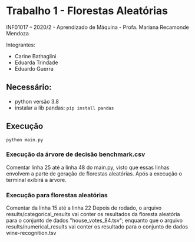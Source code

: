 # Trabalho 1 - Florestas Aleatórias

INF01017 – 2020/2 - Aprendizado de Máquina - Profa. Mariana Recamonde Mendoza

Integrantes:
- Carine Bathaglini
- Eduarda Trindade
- Eduardo Guerra


## Necessário:
- python versão 3.8
- instalar a lib pandas: `pip install pandas`

## Execução
`python main.py`

### Execução da árvore de decisão benchmark.csv
Comentar linha 25 até a linha 48 do main.py, visto que essas linhas envolvem a parte de 
geração de florestas aleatórias.
Após a execução o terminal exibirá a árvore.

### Execução para florestas aleatórias
Comentar da linha 15 até a linha 22
Depois de rodado, o arquivo results/categorical_results vai conter os
resultados da floresta aleatória para o conjunto de dados "house_votes_84.tsv"; enquanto
que o arquivo results/numerical_results vai conter os resultado para o conjunto de dados 
wine-recognition.tsv
 
